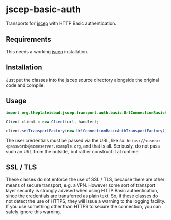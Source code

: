 # jscep-basic-auth
Transports for [jscep](https://github.com/jscep/jscep) with HTTP Basic authentication.

## Requirements

This needs a working [jscep](https://github.com/jscep/jscep) installation.

## Installation

Just put the classes into the jscep source directory alongside the original code and compile.

## Usage

```java
import org.theplateisbad.jscep.transport.auth.basic.UrlConnectionBasicAuthTransportFactory;

Client client = new Client(url, handler);

client.setTransportFactory(new UrlConnectionBasicAuthTransportFactory());
```

The user credentials must be passed via the URL, like so: `https://<user>:<password>@someserver.example.org`, and that is all. Seriously, do not pass such an URL from the outside, but rather construct it at runtime.

## SSL / TLS

These classes do not enforce the use of SSL / TLS, because there are other means of secure transport, e.g. a VPN. However some sort of transport layer security is strongly advised when using HTTP Basic authentication, since the credentials are transferred as plain text. So, if these classes do not detect the use of HTTPS, they will issue a warning to the logging facility. If you use something other than HTTPS to secure the connection, you can safely ignore this warning.
